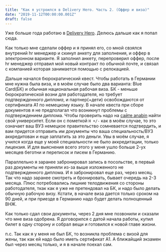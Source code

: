 ```yaml
---
title: "Как я устроился в Delivery Hero. Часть 2. (Оффер и виза)"
date: "2019-11-12T00:00:00.001Z"
draft: false
---
```


Уже больше года работаю в [Delivery Hero](https://deliveryhero.com/). Делюсь дальше как я попал сюда.

Как только мне сделали оффер и я принял его, со мной свзялся внутрений hr менеджер и скинул анкету для заполнения, и оффер в электронном варианте. Я заполнил анкету, перепроверил оффер, после hr менеджер отправил мой новый контракт по обычной почте, и связал с компанией которая занимается помощью с релокацией.

Дальше начался бюрократический квест. Чтобы работать в Германии мне нужна была виза, и в моём случае было два варианта: Blue Card(БК) и обычная национальная рабочая виза. БК - меньше бюрократической возни для работодателя, но требует _подтвержденного диплома_, и партнер(+дети) освобождаются от сертификата A1 по немецкому языку. В начале квеста при сборе документов я не предполагал что возникнут проблемы с подтверждением диплома. Чтобы проверить надо на [сайте anabin](https://anabin.kmk.org/no_cache/filter/institutionen.html) найти свой университет. Если он с пометкой `H +/-` как в моём случае, то это означает ваш ВУЗ немецкое правительство сомневается подтвердить, и вам придется отправить им документы что ваша специальность/ВУЗ аккредитован и еще заплатить за это деньги. Увы в моём случае, я учился когда еще у моей специальности не было аккредитации, только лицензия. И для выяснения всего этого у меня ушло больше 2-ух месяцев беготни и переписок и писем в Германию.

Параллельно я заранее забронировал запись в посольстве, в первый раз документы не приняли из-за выше изложенного не подтвержденного диплома. И я забронировал еще раз, через месяц. Так что надо заранее смотреть и бронировать, бывает очередь на 2-3 месяца. Плюс потребовались лишние телодвижения со стороны работодателя, ткак как я уже не претендовал на БК, и надо было делать обычную рабочую визу. Кстати, в начале виза дается только сроком на 90 дней, и при приезде в Германию надо будет делать полноценный ВНЖ.

Как только сдал свои документы, через 2 дня мне позвонили и сказали что мне виза одобрена. Я договорился с датой начала работы, купил билет в одну сторону и собрал вещи и готовился к новой главе жизни.

п.с. Так как я у меня не был БК, то возникла проблема с визой для жены, так как ей надо было иметь сертификат A1. А ближайщий экзамен был через месяц только, и я в начале поехал сам.
